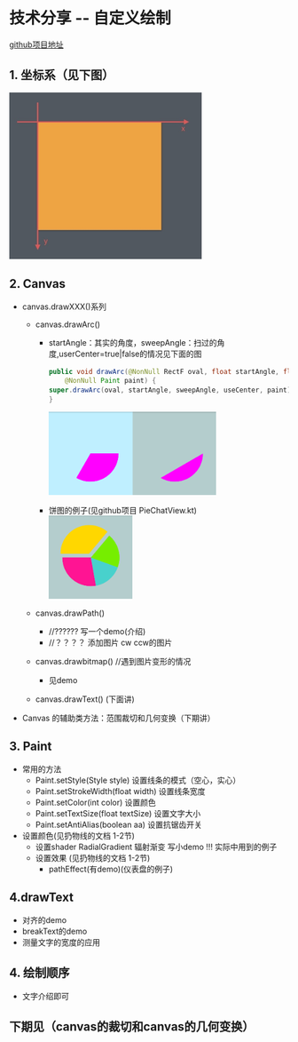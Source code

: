 # 技术分享 -- 自定义绘制
[github项目地址](https://github.com/chengxiaobo3/TestCanvas)
## 1. 坐标系（见下图）
<img src="pic/1.png" with=300 height=300> 

## 2. Canvas
* canvas.drawXXX()系列
   * canvas.drawArc()  
      * startAngle：其实的角度，sweepAngle：扫过的角度,userCenter=true|false的情况见下面的图
        ```java
        public void drawArc(@NonNull RectF oval, float startAngle, float sweepAngle, boolean useCenter,
            @NonNull Paint paint) {
        super.drawArc(oval, startAngle, sweepAngle, useCenter, paint);
        }
        ```
        <img src="pic/2.png" with=300 height=150>

     * 饼图的例子(见github项目 PieChatView.kt)  
       <img src="pic/3.png" with=150 height=150>
   * canvas.drawPath()  
      * //?????? 写一个demo(介绍)  
      * //？？？？ 添加图片 cw ccw的图片
    
   * canvas.drawbitmap() //遇到图片变形的情况
      * 见demo 
   * canvas.drawText() (下面讲)
 
* Canvas 的辅助类方法：范围裁切和几何变换（下期讲）
## 3. Paint
 * 常用的方法
   * Paint.setStyle(Style style) 设置线条的模式（空心，实心）
   * Paint.setStrokeWidth(float width) 设置线条宽度
   * Paint.setColor(int color) 设置颜色
   * Paint.setTextSize(float textSize) 设置文字大小
   * Paint.setAntiAlias(boolean aa) 设置抗锯齿开关
* 设置颜色(见扔物线的文档 1-2节)
  *  设置shader RadialGradient 辐射渐变  写小demo !!! 实际中用到的例子
  * 设置效果 (见扔物线的文档 1-2节)
    * pathEffect(有demo)(仪表盘的例子)
## 4.drawText
  * 对齐的demo
  * breakText的demo
  * 测量文字的宽度的应用

## 4. 绘制顺序
 * 文字介绍即可
## 下期见（canvas的裁切和canvas的几何变换）